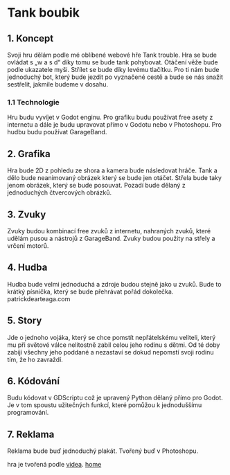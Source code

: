 # Tank boubik

## 1. Koncept
Svoji hru dělám podle mé oblíbené webové hře Tank trouble. Hra se bude ovládat s „w a s d“ díky tomu se bude tank pohybovat. Otáčení věže bude podle ukazatele myši. Střílet se bude díky levému tlačítku. Pro ti nám bude jednoduchý bot, který bude jezdit po vyznačené cestě a bude se nás snažit sestřelit, jakmile budeme v dosahu.

### 1.1 Technologie
Hru budu vyvíjet v Godot enginu. Pro grafiku budu používat free asety z internetu a dále je budu upravovat přímo v Godotu nebo v Photoshopu. Pro hudbu budu používat GarageBand.

## 2. Grafika
Hra bude 2D z pohledu ze shora a kamera bude následovat hráče. Tank a dělo bude neanimovaný obrázek který se bude jen otáčet. Střela bude taky jenom obrázek, který se bude posouvat. Pozadí bude dělaný z jednoduchých čtvercových obrázků.

## 3. Zvuky
Zvuky budou kombinací free zvuků z internetu, nahraných zvuků, které udělám pusou a nástrojů z GarageBand. Zvuky budou použity na střely a vrčení motorů.

## 4. Hudba
Hudba bude velmi jednoduchá a zdroje budou stejně jako u zvuků. Bude to krátký písnička, který se bude přehrávat pořád dokolečka. patrickdearteaga.com

## 5. Story
Jde o jednoho vojáka, který se chce pomstít nepřátelskému veliteli, který mu při světové válce nelítostně zabil celou jeho rodinu s dětmi. Od té doby zabíjí všechny jeho poddané a nezastaví se dokud nepomstí svoji rodinu tím, že ho zavraždí.

## 6. Kódování
Budu kódovat v GDScriptu což je upravený Python dělaný přímo pro Godot. Je v tom spoustu užitečných funkcí, které pomůžou k jednoduššímu programování.

## 7. Reklama
Reklama bude buď jednoduchý plakát. Tvořený buď v Photoshopu.

hra je tvořená podle [videa](https://www.youtube.com/watch?v=sQ1FpD0DYF8&list=PLsk-HSGFjnaFC8kEv6MaLXnnDcevGpSWf).
[home](https://github.com/Boubik/HomeWork/)
